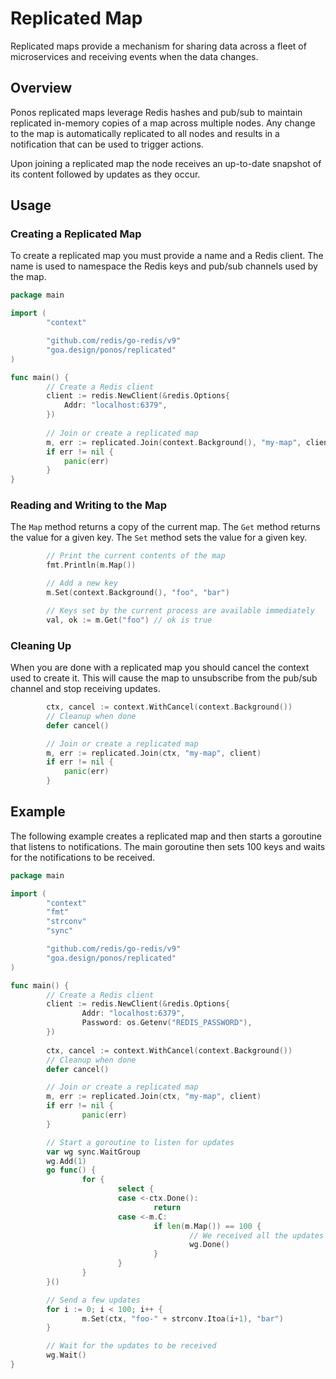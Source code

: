 # Replicated Map

Replicated maps provide a mechanism for sharing data across a fleet of
microservices and receiving events when the data changes.

## Overview

Ponos replicated maps leverage Redis hashes and pub/sub to maintain replicated
in-memory copies of a map across multiple nodes. Any change to the map is
automatically replicated to all nodes and results in a notification that can be
used to trigger actions.

Upon joining a replicated map the node receives an up-to-date snapshot of its
content followed by updates as they occur.

## Usage

### Creating a Replicated Map

To create a replicated map you must provide a name and a Redis client. The name
is used to namespace the Redis keys and pub/sub channels used by the map.

```go
package main

import (
        "context"

        "github.com/redis/go-redis/v9"
        "goa.design/ponos/replicated"
)

func main() {
        // Create a Redis client
        client := redis.NewClient(&redis.Options{
            Addr: "localhost:6379",
        })
    
        // Join or create a replicated map
        m, err := replicated.Join(context.Background(), "my-map", client)
        if err != nil {
            panic(err)
        }
}
```

### Reading and Writing to the Map

The `Map` method returns a copy of the current map. The `Get` method returns the
value for a given key. The `Set` method sets the value for a given key. 

```go
        // Print the current contents of the map
        fmt.Println(m.Map())

        // Add a new key
        m.Set(context.Background(), "foo", "bar")

        // Keys set by the current process are available immediately
        val, ok := m.Get("foo") // ok is true
```

### Cleaning Up

When you are done with a replicated map you should cancel the context used to
create it. This will cause the map to unsubscribe from the pub/sub channel and
stop receiving updates.

```go
        ctx, cancel := context.WithCancel(context.Background())
        // Cleanup when done
        defer cancel()

        // Join or create a replicated map
        m, err := replicated.Join(ctx, "my-map", client)
        if err != nil {
            panic(err)
        }
```

## Example

The following example creates a replicated map and then starts a goroutine that
listens to notifications. The main goroutine then sets 100 keys and waits for
the notifications to be received.

```go
package main

import (
        "context"
        "fmt"
        "strconv"
        "sync"

        "github.com/redis/go-redis/v9"
        "goa.design/ponos/replicated"
)

func main() {
        // Create a Redis client
        client := redis.NewClient(&redis.Options{
                Addr: "localhost:6379",
                Password: os.Getenv("REDIS_PASSWORD"),
        })
    
        ctx, cancel := context.WithCancel(context.Background())
        // Cleanup when done
        defer cancel()

        // Join or create a replicated map
        m, err := replicated.Join(ctx, "my-map", client)
        if err != nil {
                panic(err)
        }

        // Start a goroutine to listen for updates
        var wg sync.WaitGroup
        wg.Add(1)
        go func() {
                for {
                        select {
                        case <-ctx.Done():
                                return
                        case <-m.C:
                                if len(m.Map()) == 100 {
                                        // We received all the updates
                                        wg.Done()
                                }
                        }
                }
        }()

        // Send a few updates
        for i := 0; i < 100; i++ {
                m.Set(ctx, "foo-" + strconv.Itoa(i+1), "bar")
        }

        // Wait for the updates to be received
        wg.Wait()
}
```
